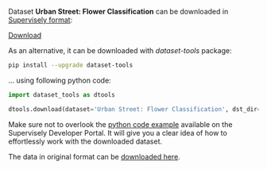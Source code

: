 Dataset **Urban Street: Flower Classification** can be downloaded in [Supervisely format](https://developer.supervisely.com/api-references/supervisely-annotation-json-format):

 [Download](https://assets.supervisely.com/remote/eyJsaW5rIjogInMzOi8vc3VwZXJ2aXNlbHktZGF0YXNldHMvMjc2MF9VcmJhbiBTdHJlZXQ6IEZsb3dlciBDbGFzc2lmaWNhdGlvbi91cmJhbi1zdHJlZXQ6LWZsb3dlci1jbGFzc2lmaWNhdGlvbi1EYXRhc2V0TmluamEudGFyIiwgInNpZyI6ICJrcVdXLzRjRmhXYXhiMDZSSHU2MXE3TGs2ZHZPR3VmUHBZREEzcG43L2F3PSJ9?response-content-disposition=attachment%3B%20filename%3D%22urban-street%3A-flower-classification-DatasetNinja.tar%22)

As an alternative, it can be downloaded with *dataset-tools* package:
``` bash
pip install --upgrade dataset-tools
```

... using following python code:
``` python
import dataset_tools as dtools

dtools.download(dataset='Urban Street: Flower Classification', dst_dir='~/dataset-ninja/')
```
Make sure not to overlook the [python code example](https://developer.supervisely.com/getting-started/python-sdk-tutorials/iterate-over-a-local-project) available on the Supervisely Developer Portal. It will give you a clear idea of how to effortlessly work with the downloaded dataset.

The data in original format can be [downloaded here](https://www.kaggle.com/datasets/erickendric/tree-dataset-of-urban-street-classification-flower).